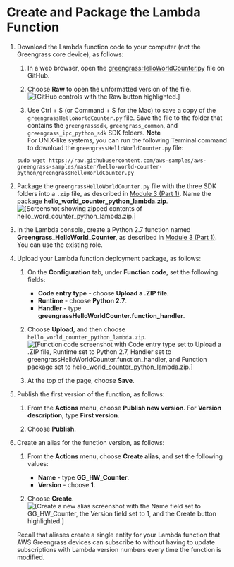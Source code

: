 # Create and Package the Lambda Function<a name="package"></a>

1. Download the Lambda function code to your computer \(not the Greengrass core device\), as follows:

   1. In a web browser, open the [greengrassHelloWorldCounter\.py](https://github.com/aws-samples/aws-greengrass-samples/blob/master/hello-world-counter-python/greengrassHelloWorldCounter.py) file on GitHub\.

   1. Choose **Raw** to open the unformatted version of the file\.  
![\[GitHub controls with the Raw button highlighted.\]](http://docs.aws.amazon.com/greengrass/latest/developerguide/images/gg-get-started-045.1.png)

   1. Use Ctrl \+ S \(or Command \+ S for the Mac\) to save a copy of the `greengrassHelloWorldCounter.py` file\. Save the file to the folder that contains the `greengrasssdk`, `greengrass_common`, and `greengrass_ipc_python_sdk` SDK folders\.
**Note**  
For UNIX\-like systems, you can run the following Terminal command to download the `greengrassHelloWorldCounter.py` file:  

   ```
   sudo wget https://raw.githubusercontent.com/aws-samples/aws-greengrass-samples/master/hello-world-counter-python/greengrassHelloWorldCounter.py
   ```

1. Package the `greengrassHelloWorldCounter.py` file with the three SDK folders into a `.zip` file, as described in [Module 3 \(Part 1\)](module3-I.md)\. Name the package **hello\_world\_counter\_python\_lambda\.zip**\.  
![\[Screenshot showing zipped contents of hello_word_counter_python_lambda.zip.\]](http://docs.aws.amazon.com/greengrass/latest/developerguide/images/gg-get-started-046.png)

1. In the Lambda console, create a Python 2\.7 function named **Greengrass\_HelloWorld\_Counter**, as described in [Module 3 \(Part 1\)](module3-I.md)\. You can use the existing role\.

1. Upload your Lambda function deployment package, as follows:

   1. On the **Configuration** tab, under **Function code**, set the following fields:
      + **Code entry type** \- choose **Upload a \.ZIP file**\.
      + **Runtime** \- choose **Python 2\.7**\.
      + **Handler** \- type **greengrassHelloWorldCounter\.function\_handler**\.

   1. Choose **Upload**, and then choose `hello_world_counter_python_lambda.zip`\.  
![\[Function code screenshot with Code entry type set to Upload a .ZIP file, Runtime set to Python 2.7, Handler set to greengrassHelloWorldCounter.function_handler, and Function package set to hello_world_counter_python_lambda.zip.\]](http://docs.aws.amazon.com/greengrass/latest/developerguide/images/gg-get-started-047.png)

   1. At the top of the page, choose **Save**\.

1. Publish the first version of the function, as follows:

   1. From the **Actions** menu, choose **Publish new version**\. For **Version description**, type **First version**\.

   1. Choose **Publish**\.

1. Create an alias for the function version, as follows:

   1. From the **Actions** menu, choose **Create alias**, and set the following values:
      + **Name** \- type **GG\_HW\_Counter**\.
      + **Version** \- choose **1**\.

   1. Choose **Create**\.  
![\[Create a new alias screenshot with the Name field set to GG_HW_Counter, the Version field set to 1, and the Create button highlighted.\]](http://docs.aws.amazon.com/greengrass/latest/developerguide/images/gg-get-started-048.png)

   Recall that aliases create a single entity for your Lambda function that AWS Greengrass devices can subscribe to without having to update subscriptions with Lambda version numbers every time the function is modified\.